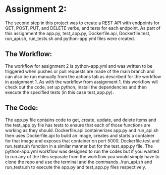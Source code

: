 # Assignment 2:
The second step in this project was to create a REST API with endpoints for GET, POST, PUT, and DELETE verbs, and tests for each endpoint. As part of this assignment the app.py, test_app.py, Dockerfile.api, Dockerfile.test, run_api.sh, run_tests.sh and python-app.yml files were created.

## The Workflow:
The workflow for assignment 2 is python-app.yml and was written to be triggered when pushes or pull requests are made of the main branch and can also be run manually from the actions tab as described for the workflow in assignment 1. As with the workflow from assignment 1, this workflow will check out the code, set up python, install the dependencies and then execute the specified tests (in this case test_app.py).

## The Code:
The app.py file contains code to get, create, update, and delete items and the test_app.py file has tests to ensure that each of those functions are working as they should. Dockerfile.api containerizes app.py and run_api.sh then uses Dockerfile.api to build an image, creates and starts a container for that image and exposes that container on port 5000. Dockerfile.test and run_tests.sh function in a similar manner but for the test_app.py file. The python-app.yml workflow was designed to run the codes but if you wanted to run any of the files separate from the workflow you would simply have to clone the repo and use the terminal and the commands ./run_api.sh and run_tests.sh to execute the app.py and test_app.py files respectively.
